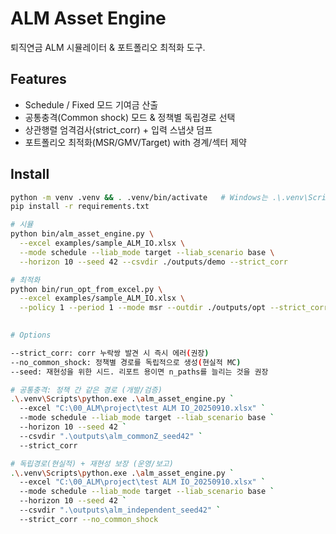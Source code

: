 # ALM Asset Engine

퇴직연금 ALM 시뮬레이터 & 포트폴리오 최적화 도구.

## Features
- Schedule / Fixed 모드 기여금 산출
- 공통충격(Common shock) 모드 & 정책별 독립경로 선택
- 상관행렬 엄격검사(strict_corr) + 입력 스냅샷 덤프
- 포트폴리오 최적화(MSR/GMV/Target) with 경계/섹터 제약

## Install
```bash
python -m venv .venv && . .venv/bin/activate   # Windows는 .\.venv\Scripts\Activate.ps1
pip install -r requirements.txt

# 시뮬
python bin/alm_asset_engine.py \
  --excel examples/sample_ALM_IO.xlsx \
  --mode schedule --liab_mode target --liab_scenario base \
  --horizon 10 --seed 42 --csvdir ./outputs/demo --strict_corr

# 최적화
python bin/run_opt_from_excel.py \
  --excel examples/sample_ALM_IO.xlsx \
  --policy 1 --period 1 --mode msr --outdir ./outputs/opt --strict_corr

  
# Options

--strict_corr: corr 누락쌍 발견 시 즉시 에러(권장)
--no_common_shock: 정책별 경로를 독립적으로 생성(현실적 MC)
--seed: 재현성을 위한 시드. 리포트 용이면 n_paths를 늘리는 것을 권장

# 공통충격: 정책 간 같은 경로 (개발/검증)
.\.venv\Scripts\python.exe .\alm_asset_engine.py `
  --excel "C:\00_ALM\project\test ALM IO_20250910.xlsx" `
  --mode schedule --liab_mode target --liab_scenario base `
  --horizon 10 --seed 42 `
  --csvdir ".\outputs\alm_commonZ_seed42" `
  --strict_corr

# 독립경로(현실적) + 재현성 보장 (운영/보고)
.\.venv\Scripts\python.exe .\alm_asset_engine.py `
  --excel "C:\00_ALM\project\test ALM IO_20250910.xlsx" `
  --mode schedule --liab_mode target --liab_scenario base `
  --horizon 10 --seed 42 `
  --csvdir ".\outputs\alm_independent_seed42" `
  --strict_corr --no_common_shock
